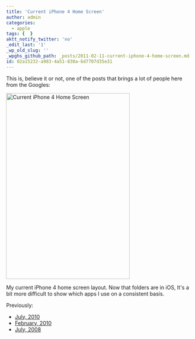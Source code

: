 ```yaml
---
title: 'Current iPhone 4 Home Screen'
author: admin
categories:
  - apple
tags: {  }
aktt_notify_twitter: 'no'
_edit_last: '1'
_wp_old_slug: ''
_wpghs_github_path: _posts/2011-02-11-current-iphone-4-home-screen.md
id: 02a15232-a983-4a51-830a-6d7707d35e31
---
```

<p>This is, believe it or not, one of the posts that brings a lot of people here from the Googles:</p>
<p><a href="http://www.flickr.com/photos/lemon/5435960261/" class="tt-flickr tt-flickr-Medium" title="Current iPhone 4 Home Screen"><img class="aligncenter" src="http://farm6.static.flickr.com/5216/5435960261_62f6b84073.jpg" alt="Current iPhone 4 Home Screen" width="333" height="500" /></a> </p>
<p>My current iPhone 4 home screen layout. Now that folders are in iOS, It's a bit more difficult to show which apps I use on a consistent basis. </p>
<p>Previously:</p>
<ul>
<li><a href="https://chrisenns.com/2010/07/22/current-ipod-touch-screen-layout-2/">July, 2010</a></li>
<li><a href="https://chrisenns.com/2010/02/09/current-ipod-touch-home-screen/">February, 2010</a></li>
<li><a href="https://chrisenns.com/2008/07/17/current-ipod-touch-screen-layout/">July, 2008</a></li>
</ul>
